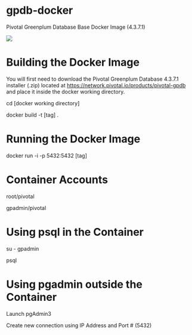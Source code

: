 # gpdb-docker
Pivotal Greenplum Database Base Docker Image (4.3.7.1)

[![](https://images.microbadger.com/badges/version/pivotaldata/gpdb-base.svg)](https://microbadger.com/images/pivotaldata/gpdb-base "Get your own version badge on microbadger.com")


# Building the Docker Image
You will first need to download the Pivotal Greenplum Database 4.3.7.1 installer (.zip) located at https://network.pivotal.io/products/pivotal-gpdb and place it inside the docker working directory.

cd [docker working directory]

docker build -t [tag] .

# Running the Docker Image
docker run -i -p 5432:5432 [tag]

# Container Accounts
root/pivotal

gpadmin/pivotal

# Using psql in the Container
su - gpadmin

psql

# Using pgadmin outside the Container
Launch pgAdmin3

Create new connection using IP Address and Port # (5432)

